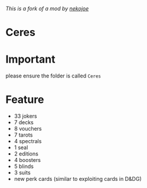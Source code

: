 *This is a fork of a mod by [nekojoe](https://github.com/nekojoe/Ceres)*

# Ceres

# Important

please ensure the folder is called `Ceres`

# Feature

- 33 jokers
- 7 decks
- 8 vouchers
- 7 tarots
- 4 spectrals
- 1 seal
- 2 editions
- 4 boosters
- 5 blinds
- 3 suits
- new perk cards (similar to exploiting cards in D&DG)
